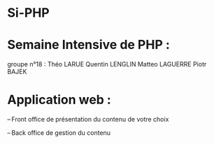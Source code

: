 # Si-PHP

# Semaine Intensive de PHP :
groupe n°18 :
  Théo LARUE
  Quentin LENGLIN
  Matteo LAGUERRE
  Piotr BAJEK

# Application web :

– Front office de présentation du contenu 
de votre choix 

– Back office de gestion du contenu 
